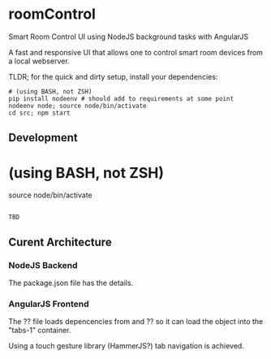 # roomControl
Smart Room Control UI using NodeJS background tasks with AngularJS 

A fast and responsive UI that allows one to control smart room devices from a local webserver.

TLDR; for the quick and dirty setup, install your dependencies:

```
# (using BASH, not ZSH)
pip install nodeenv # should add to requirements at some point
nodeenv node; source node/bin/activate
cd src; npm start
```

## Development

# (using BASH, not ZSH)
source node/bin/activate
```

TBD

```
## Curent Architecture

### NodeJS Backend
The package.json file has the details.


### AngularJS Frontend
The ?? file loads depencencies from and ?? so it can load the <Lights/> object into the "tabs-1" container.

Using a touch gesture library (HammerJS?) tab navigation is achieved.
